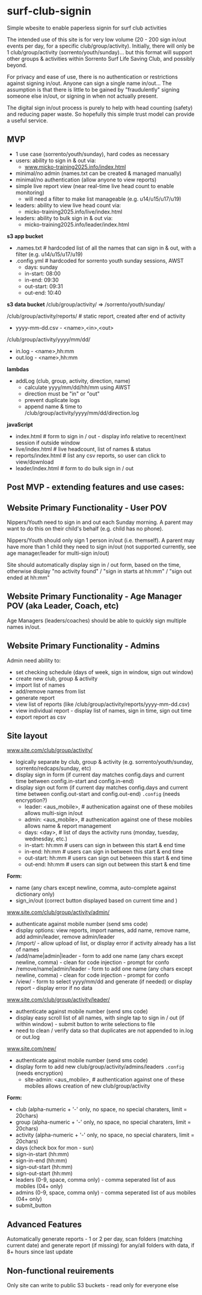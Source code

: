 # surf-club-signin
Simple wbesite to enable paperless signin for surf club activities

The intended use of this site is for very low volume (20 - 200 sign in/out events per day, for a specific club/group/activity).
Initially, there will only be 1 club/group/activity (sorrento/youth/sunday)... but this format will support other groups & activities within Sorrento Surf Life Saving Club, and possibly beyond.

For privacy and ease of use, there is no authentication or restrictions against signing in/out.
Anyone can sign a single name in/out... 
The assumption is that there is little to be gained by "fraudulently" signing someone else in/out, or signing in when not actually present.

The digital sign in/out process is purely to help with head counting (safety) and reducing paper waste.
So hopefully this simple trust model can provide a useful service.

## MVP

- 1 use case (sorrento/youth/sunday), hard codes as necessary
- users: ability to sign in & out via:
  - www.micko-training2025.info/index.html
- minimal/no admin (names.txt can be created & managed manually)
- minimal/no authentication (allow anyone to view reports)
- simple live report view (near real-time live head count to enable monitoring)
  - will need a filter to make list manageable (e.g. u14/u15/u17/u19)
- leaders: ability to view live head count via:
  - micko-training2025.info/live/index.html
- leaders: ability to bulk sign in & out via:
  - micko-training2025.info/leader/index.html

**s3 app bucket**
- .names.txt   # hardcoded list of all the names that can sign in & out, with a filter (e.g. u14/u15/u17/u19)
- .config.yml  # hardcoded for sorrento youth sunday sessions, AWST
  - days:      sunday
  - in-start:  08:00
  - in-end:    09:30
  - out-start: 09:31
  - out-end:   10:40

**s3 data bucket**
/club/group/activity/ => /sorrento/youth/sunday/

/club/group/activity/reports/  # static report, created after end of activity
- yyyy-mm-dd.csv - \<name\>,\<in\>,\<out\>  

/club/group/activity/yyyy/mm/dd/
- in.log - \<name\>,hh:mm
- out.log - \<name\>,hh:mm

**lambdas**
- addLog (club, group, activity, direction, name)
  - calculate yyyy/mm/dd/hh/mm using AWST
  - direction must be "in" or "out"
  - prevent duplicate logs
  - append name & time to /club/group/activity/yyyy/mm/dd/direction.log

**javaScript**
- index.html         # form to sign in / out  - display info relative to recent/next session if outside window
- live/index.html    # live headcount, list of names & status
- reports/index.html # list any csv reports, so user can click to view/download
- leader/index.html  # form to do bulk sign in / out

## Post MVP - extending features and use cases:

## Website Primary Functionality - User POV

Nippers/Youth need to sign in and out each Sunday morning. 
A parent may want to do this on their child's behalf (e.g. child has no phone).

Nippers/Youth should only sign 1 person in/out (i.e. themself).
A parent may have more than 1 child they need to sign in/out (not supported currently, see age manager/leader for multi-sign in/out)

Site should automatically display sign in / out form, based on the time, otherwise display "no activity found" / "sign in starts at hh:mm" / "sign out ended at hh:mm"

## Website Primary Functionality - Age Manager POV (aka Leader, Coach, etc)

Age Managers (leaders/coaches) should be able to quickly sign multiple names in/out.

## Website Primary Functionality - Admins

Admin need ability to:
- set checking schedule (days of week, sign in window, sign out window)
- create new club, group & activity
- import list of names
- add/remove names from list
- generate report
- view list of reports (like /club/group/activity/reports/yyyy-mm-dd.csv)
- view individual report - display list of names, sign in time, sign out time
- export report as csv

## Site layout

www.site.com/club/group/activity/
- logically separate by club, group & activity (e.g. sorrento/youth/sunday, sorrento/redcaps/sunday,  etc)
- display sign in form  (if current day matches config.days and current time between config.in-start and config.in-end)
- display sign out form (if current day matches config.days and current time between config.out-start and config.out-end)
`.config` (needs encryption?)
  - leader:    \<aus_mobile\>,  # authenication against one of these mobiles allows multi-sign in/out
  - admin:     \<aus_mobile\>,  # authenication against one of these mobiles allows name & report management
  - days:      \<day\>,         # list of days the activity runs (monday, tuesday, wednesday, etc.)
  - in-start:  hh:mm          # users can sign in between this start & end time 
  - in-end:    hh:mm          # users can sign in between this start & end time 
  - out-start: hh:mm          # users can sign out between this start & end time 
  - out-end:   hh:mm          # users can sign out between this start & end time 

**Form:**
- name  (any chars except newline, comma, auto-complete against dictionary only)
- sign_in/out (correct button displayed based on current time and )

www.site.com/club/group/activity/admin/
- authenticate against mobile number (send sms code)
- display options: view reports, import names, add name, remove name, add admin/leader, remove admin/leader
- /import/ - allow upload of list, or display error if activity already has a list of names
- /add/name|admin|leader    - form to add one name (any chars except newline, comma) - clean for code injection - prompt for confo
- /remove/name|admin/leader - form to add one name (any chars except newline, comma) - clean for code injection - prompt for confo
- /view/ - form to select yyyy/mm/dd and generate (if needed) or display report - display error if no data

www.site.com/club/group/activity/leader/
- authenticate against mobile number (send sms code)
- display easy scroll list of all names, with single tap to sign in / out (if within window) - submit button to write selections to file
- need to clean / verify data so that duplicates are not appended to in.log or out.log 

www.site.com/new/
- authenticate against mobile number (send sms code)
- display form to add new club/group/activity/admins/leaders
`.config` (needs encryption)
  - site-admin: \<aus_mobile\>,  # authentication against one of these mobiles allows creation of new club/group/activity

**Form:**
- club     (alpha-numeric + '-' only, no space, no special charaters, limit = 20chars)
- group    (alpha-numeric + '-' only, no space, no special charaters, limit = 20chars)
- activity (alpha-numeric + '-' only, no space, no special charaters, limit = 20chars)
- days     (check box for mon - sun)
- sign-in-start  (hh:mm)
- sign-in-end    (hh:mm)
- sign-out-start (hh:mm)
- sign-out-start (hh:mm)
- leaders  (0-9, space, comma only) - comma seperated list of aus mobiles (04+ only)
- admins   (0-9, space, comma only) - comma seperated list of aus mobiles (04+ only)
- submit_button


## Advanced Features

Automatically generate reports - 1 or 2 per day, scan folders (matching current date) and generate report (if missing) for any/all folders with data, if 8+ hours since last update 

## Non-functional reuirements

Only site can write to public S3 buckets - read only for everyone else
